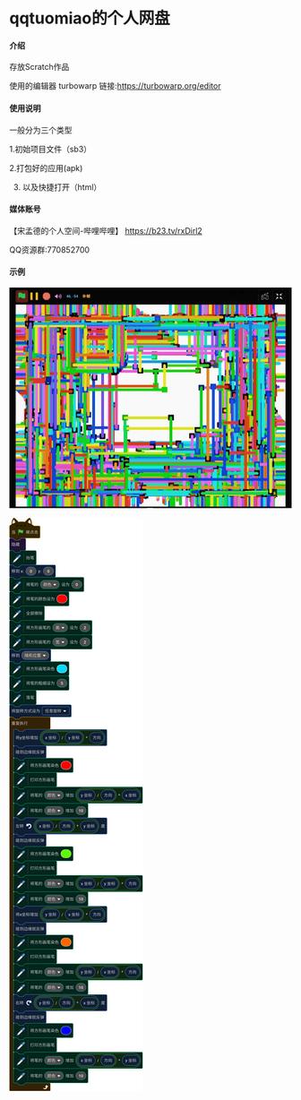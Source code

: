 # qqtuomiao的个人网盘

#### 介绍

存放Scratch作品

使用的编辑器 turbowarp 链接:https://turbowarp.org/editor

#### 使用说明

  一般分为三个类型

1.初始项目文件（sb3）

2.打包好的应用(apk)

3. 以及快捷打开（html）

#### 媒体账号

【宋孟德的个人空间-哔哩哔哩】 https://b23.tv/rxDirl2

 QQ资源群:770852700

#### 示例

![示例作品](IMG_20240709_132809_435.jpg)

![示例作品代码](%E5%90%84%E4%B8%AA%E8%8B%B1%E9%9B%84%E4%BA%BA%E7%89%A9%EF%BC%8C%E8%99%BD%E7%84%B6%E8%81%8C%E4%B8%9A%E7%BB%8F%E5%8E%86%E9%83%BD%E5%90%84%E4%B8%8D%E7%9B%B8%E5%90%8C.png)